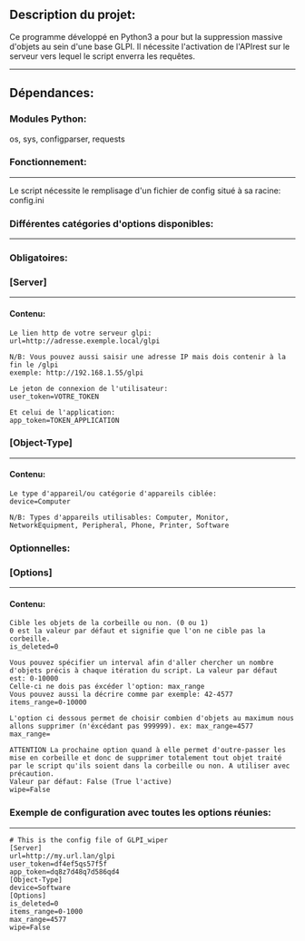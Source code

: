 ## Description du projet:
Ce programme développé en Python3 a pour but la suppression massive d'objets au sein d'une base GLPI.
Il nécessite l'activation de l'APIrest sur le serveur vers lequel le script enverra les requêtes.
***
## Dépendances:
### Modules Python:
os, sys, configparser, requests

### Fonctionnement:
***
Le script nécessite le remplisage d'un fichier de config situé à sa racine:
config.ini
### Différentes catégories d'options disponibles:
***
### Obligatoires:
### [Server]
***
#### Contenu:
```
Le lien http de votre serveur glpi:
url=http://adresse.exemple.local/glpi

N/B: Vous pouvez aussi saisir une adresse IP mais dois contenir à la fin le /glpi 
exemple: http://192.168.1.55/glpi

Le jeton de connexion de l'utilisateur:
user_token=VOTRE_TOKEN

Et celui de l'application:
app_token=TOKEN_APPLICATION
```
### [Object-Type]
***
#### Contenu:
```
Le type d'appareil/ou catégorie d'appareils ciblée:
device=Computer

N/B: Types d'appareils utilisables: Computer, Monitor, NetworkEquipment, Peripheral, Phone, Printer, Software
```
### Optionnelles:

### [Options]
***
#### Contenu:
```
Cible les objets de la corbeille ou non. (0 ou 1)
0 est la valeur par défaut et signifie que l'on ne cible pas la corbeille.
is_deleted=0

Vous pouvez spécifier un interval afin d'aller chercher un nombre d'objets précis à chaque itération du script. La valeur par défaut est: 0-10000
Celle-ci ne dois pas éxcéder l'option: max_range
Vous pouvez aussi la décrire comme par exemple: 42-4577
items_range=0-10000

L'option ci dessous permet de choisir combien d'objets au maximum nous allons supprimer (n'éxcédant pas 999999). ex: max_range=4577
max_range=

ATTENTION La prochaine option quand à elle permet d'outre-passer les mise en corbeille et donc de supprimer totalement tout objet traité par le script qu'ils soient dans la corbeille ou non. A utiliser avec précaution.
Valeur par défaut: False (True l'active)
wipe=False
```
### Exemple de configuration avec toutes les options réunies:
***
```
# This is the config file of GLPI_wiper
[Server]
url=http://my.url.lan/glpi
user_token=df4ef5qs57f5f
app_token=dq8z7d48q7d586qd4
[Object-Type]
device=Software
[Options]
is_deleted=0
items_range=0-1000
max_range=4577
wipe=False
``` 
